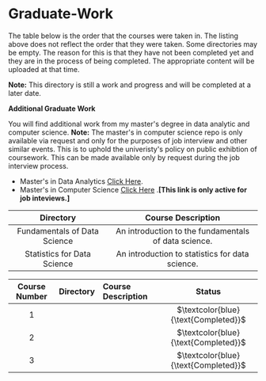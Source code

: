 # Graduate-Work

The table below is the order that the courses were taken in.  The listing above does not reflect the order that they were taken.  Some directories may be empty.  The reason for this is that they have not been completed yet and they are in the process of being completed.  The appropriate content will be uploaded at that time.

**Note:** This directory is still a work and progress and will be completed at a later date.

**Additional Graduate Work**

You will find additional work from my master's degree in data analytic and computer science. **Note:**  The master's in computer science repo is only available via request and only for the purposes of job interview and other similar events.  This is to uphold the univeristy's policy on public exhibtion of coursework.  This can be made available only by request during the job interview process.

- Master's in Data Analytics [Click Here](https://github.com/HeinoPortfolio/Data-Analytics-Grad-Work).
- Master's in Computer Science  [Click Here](https://github.com/HeinoPortfolio/MS_Comp_Sci) .**[This link is only active for job inteviews.]**

**Directory**|**Course Description**
:-----:|:-----:
Fundamentals of Data Science | An introduction to the fundamentals of data science.
Statistics for Data Science|  An introduction to statistics for data science.


**Course Number**|**Directory**|**Course Description**| Status
|:-----:|:-----:|:-----| :-----: |
1 | []() | |$`\textcolor{blue}{\text{Completed}}`$ 
2 | []() | |$`\textcolor{blue}{\text{Completed}}`$ 
3 | []() |  | $`\textcolor{blue}{\text{Completed}}`$ 


